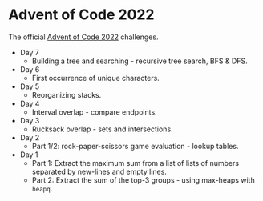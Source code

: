 # Advent of Code 2022

The official [Advent of Code 2022](https://adventofcode.com/2022) challenges.

- Day 7 
    - Building a tree and searching - recursive tree search, BFS & DFS.
- Day 6
    - First occurrence of unique characters.
- Day 5
    - Reorganizing stacks.
- Day 4
    - Interval overlap - compare endpoints.
- Day 3
    - Rucksack overlap - sets and intersections.
- Day 2
    - Part 1/2: rock-paper-scissors game evaluation - lookup tables.
- Day 1
    - Part 1: Extract the maximum sum from a list of lists of numbers separated by new-lines and empty lines.
    - Part 2: Extract the sum of the top-3 groups - using max-heaps with `heapq`.
